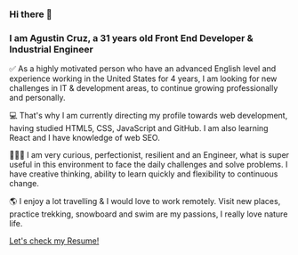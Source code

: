 ### Hi there 👋

### I am Agustin Cruz, a 31 years old Front End Developer & Industrial Engineer

✅ As a highly motivated person who have an advanced English level and experience working in the United States for 4 years, I am looking for new challenges in IT & development areas, to continue growing professionally and personally.

💻 That's why I am currently directing my profile towards web development, having studied HTML5, CSS, JavaScript and GitHub. I am also learning React and I have knowledge of web SEO. 

🙋🏻‍♂️ I am very curious, perfectionist, resilient and an Engineer, what is super useful in this environment to face the daily challenges and solve problems. I have creative thinking, ability to learn quickly and flexibility to continuous change. 

🌎 I enjoy a lot travelling & I would love to work remotely. Visit new places, practice trekking, snowboard and swim are my passions, I really love nature life.

<a target="_blank" href="https://kbcruz6.github.io">Let's check my Resume!</a> 
<!--
**kbcruz6/kbcruz6** is a ✨ _special_ ✨ repository because its `README.md` (this file) appears on your GitHub profile.

Here are some ideas to get you started:

- 🔭 I’m currently working on ...
- 🌱 I’m currently learning React, to continue improving my skills!
- 👯 I’m looking to collaborate on ...
- 🤔 I’m looking for help with ...
- 💬 Ask me about ...
- 📫 How to reach me: ...
- 😄 Pronouns: ...
- ⚡ Fun fact: ...
-->

